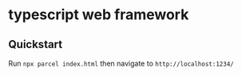 # typescript web framework

## Quickstart

Run `npx parcel index.html` then navigate to `http://localhost:1234/`
